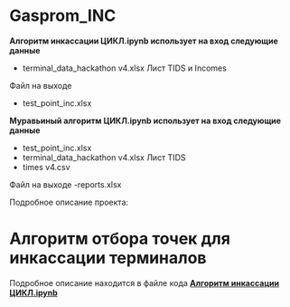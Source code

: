 # Gasprom_INC

**Алгоритм инкассации ЦИКЛ.ipynb использует на вход следующие данные**
- terminal_data_hackathon v4.xlsx Лист TIDS и Incomes

Файл на выходе
- test_point_inc.xlsx

**Муравьиный алгоритм ЦИКЛ.ipynb использует на вход следующие данные**
- test_point_inc.xlsx
- terminal_data_hackathon v4.xlsx Лист TIDS
- times v4.csv

Файл на выходе
-reports.xlsx

Подробное описание проекта:

# **Алгоритм отбора точек для инкассации терминалов**
Подробное описание находится в файле кода **[Алгоритм инкассации ЦИКЛ.ipynb](https://github.com/Matveycho/Gasprom_INC/blob/main/Алгоритм%20инкассации%20ЦИКЛ.ipynb)**
